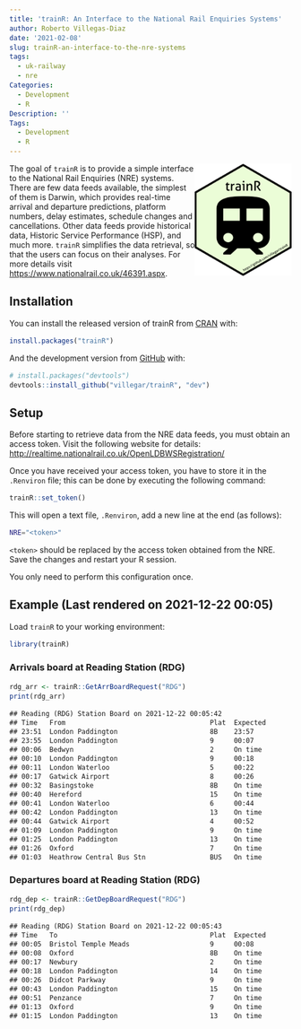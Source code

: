 ```yaml
---
title: 'trainR: An Interface to the National Rail Enquiries Systems'
author: Roberto Villegas-Diaz
date: '2021-02-08'
slug: trainR-an-interface-to-the-nre-systems
tags:
  - uk-railway
  - nre
Categories:
  - Development
  - R
Description: ''
Tags:
  - Development
  - R
---
```


<img src="https://raw.githubusercontent.com/villegar/trainR/main/inst/images/logo.png" alt="logo" align="right" height=200px/>

The goal of `trainR` is to provide a simple interface to the 
National Rail Enquiries (NRE) systems. There are few data feeds 
available, the simplest of them is Darwin, which provides real-time 
arrival and departure predictions, platform numbers, delay estimates, 
schedule changes and cancellations. Other data feeds provide historical 
data, Historic Service Performance (HSP), and much more. `trainR` 
simplifies the data retrieval, so that the users can focus on their 
analyses. For more details visit 
https://www.nationalrail.co.uk/46391.aspx.

## Installation

You can install the released version of trainR from [CRAN](https://CRAN.R-project.org) with:

``` r
install.packages("trainR")
```

And the development version from [GitHub](https://github.com/) with:

``` r
# install.packages("devtools")
devtools::install_github("villegar/trainR", "dev")
```

## Setup
Before starting to retrieve data from the NRE data feeds, you must obtain an access token. 
Visit the following website for details: http://realtime.nationalrail.co.uk/OpenLDBWSRegistration/

Once you have received your access token, you have to store it in the `.Renviron` file; this can be 
done by executing the following command:


```r
trainR::set_token()
```

This will open a text file, `.Renviron`, add a new line at the end (as follows):

```bash
NRE="<token>"
```

`<token>` should be replaced by the access token obtained from the NRE. Save the changes and restart 
your R session.

You only need to perform this configuration once.

## Example (Last rendered on 2021-12-22 00:05)

Load `trainR` to your working environment:

```r
library(trainR)
```

### Arrivals board at Reading Station (RDG)


```r
rdg_arr <- trainR::GetArrBoardRequest("RDG")
print(rdg_arr)
```

```
## Reading (RDG) Station Board on 2021-12-22 00:05:42
## Time   From                                    Plat  Expected
## 23:51  London Paddington                       8B    23:57
## 23:55  London Paddington                       9     00:07
## 00:06  Bedwyn                                  2     On time
## 00:10  London Paddington                       9     00:18
## 00:11  London Waterloo                         5     00:22
## 00:17  Gatwick Airport                         8     00:26
## 00:32  Basingstoke                             8B    On time
## 00:40  Hereford                                15    On time
## 00:41  London Waterloo                         6     00:44
## 00:42  London Paddington                       13    On time
## 00:44  Gatwick Airport                         4     00:52
## 01:09  London Paddington                       9     On time
## 01:25  London Paddington                       13    On time
## 01:26  Oxford                                  7     On time
## 01:03  Heathrow Central Bus Stn                BUS   On time
```

### Departures board at Reading Station (RDG)


```r
rdg_dep <- trainR::GetDepBoardRequest("RDG")
print(rdg_dep)
```

```
## Reading (RDG) Station Board on 2021-12-22 00:05:43
## Time   To                                      Plat  Expected
## 00:05  Bristol Temple Meads                    9     00:08
## 00:08  Oxford                                  8B    On time
## 00:17  Newbury                                 2     On time
## 00:18  London Paddington                       14    On time
## 00:26  Didcot Parkway                          9     On time
## 00:43  London Paddington                       15    On time
## 00:51  Penzance                                7     On time
## 01:13  Oxford                                  9     On time
## 01:15  London Paddington                       13    On time
```
